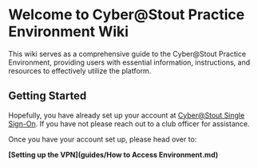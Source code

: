 # Welcome to Cyber@Stout Practice Environment Wiki

This wiki serves as a comprehensive guide to the Cyber@Stout Practice Environment, providing users with essential information, instructions, and resources to effectively utilize the platform.

## Getting Started

Hopefully, you have already set up your account at [Cyber@Stout Single Sign-On](https://sso.cyberstout.org). If you have not please reach out to a club officer for assistance.

Once you have your account set up, please head over to:

**[Setting up the VPN](guides/How to Access Environment.md)**

